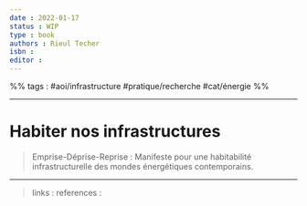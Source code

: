 ```yaml
---
date : 2022-01-17
status : WIP
type : book
authors : Rieul Techer
isbn : 
editor : 
---
```


%% tags : #aoi/infrastructure #pratique/recherche #cat/énergie  %%

---

Habiter nos infrastructures
===
>  Emprise-Déprise-Reprise : Manifeste pour une habitabilité infrastructurelle des mondes énergétiques contemporains.


---
> links : 
> references : 